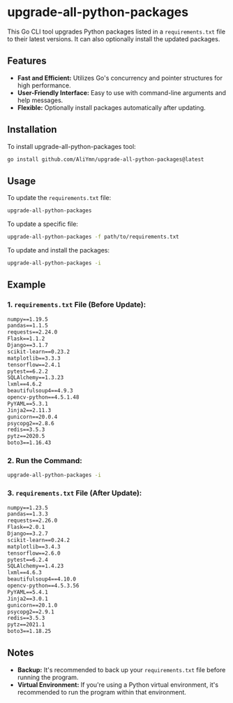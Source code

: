 
# upgrade-all-python-packages

This Go CLI tool upgrades Python packages listed in a `requirements.txt` file to their latest versions. It can also optionally install the updated packages.

## Features

- **Fast and Efficient:** Utilizes Go's concurrency and pointer structures for high performance.
- **User-Friendly Interface:** Easy to use with command-line arguments and help messages.
- **Flexible:** Optionally install packages automatically after updating.

## Installation

To install upgrade-all-python-packages tool:

```bash
go install github.com/AliYmn/upgrade-all-python-packages@latest
```

## Usage

To update the `requirements.txt` file:

```bash
upgrade-all-python-packages
```

To update a specific file:

```bash
upgrade-all-python-packages -f path/to/requirements.txt
```

To update and install the packages:

```bash
upgrade-all-python-packages -i
```

## Example

### 1. `requirements.txt` File (Before Update):

```txt
numpy==1.19.5
pandas==1.1.5
requests==2.24.0
Flask==1.1.2
Django==3.1.7
scikit-learn==0.23.2
matplotlib==3.3.3
tensorflow==2.4.1
pytest==6.2.2
SQLAlchemy==1.3.23
lxml==4.6.2
beautifulsoup4==4.9.3
opencv-python==4.5.1.48
PyYAML==5.3.1
Jinja2==2.11.3
gunicorn==20.0.4
psycopg2==2.8.6
redis==3.5.3
pytz==2020.5
boto3==1.16.43
```

### 2. Run the Command:

```bash
upgrade-all-python-packages -i
```

### 3. `requirements.txt` File (After Update):

```txt
numpy==1.23.5
pandas==1.3.3
requests==2.26.0
Flask==2.0.1
Django==3.2.7
scikit-learn==0.24.2
matplotlib==3.4.3
tensorflow==2.6.0
pytest==6.2.4
SQLAlchemy==1.4.23
lxml==4.6.3
beautifulsoup4==4.10.0
opencv-python==4.5.3.56
PyYAML==5.4.1
Jinja2==3.0.1
gunicorn==20.1.0
psycopg2==2.9.1
redis==3.5.3
pytz==2021.1
boto3==1.18.25
```

## Notes

- **Backup:** It's recommended to back up your `requirements.txt` file before running the program.
- **Virtual Environment:** If you're using a Python virtual environment, it's recommended to run the program within that environment.
